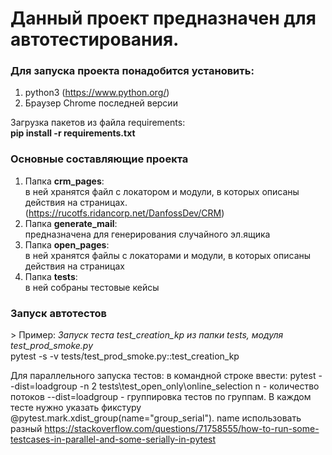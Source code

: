 <h1>Данный проект предназначен для автотестирования.</h1>

<h3>Для запуска проекта понадобится установить:</h3>

1. python3 (https://www.python.org/)
2. Браузер Chrome последней версии


Загрузка пакетов из файла requirements:<br>
<b>pip install -r requirements.txt</b> 

<h3>Основные составляющие проекта</h3>

1. Папка **crm_pages**: <br>в ней хранятся файл с локатором и модули, в которых описаны действия на
   страницах. <br>(https://rucotfs.ridancorp.net/DanfossDev/CRM)
2. Папка **generate_mail**: <br>предназначена для генерирования случайного эл.ящика
3. Папка **open_pages**: <br>в ней хранятся файлы с локаторами и модули, в которых описаны действия на страницах
4. Папка **tests**: <br>в ней собраны тестовые кейсы




<h3>Запуск автотестов</h3>>
Пример:
<i>Запуск теста test_creation_kp из папки tests, модуля test_prod_smoke.py</i> <br>
pytest -s -v tests/test_prod_smoke.py::test_creation_kp


Для параллельного запуска тестов:
в командной строке ввести: pytest --dist=loadgroup -n 2 tests\test_open_only\online_selection
n - количество потоков
--dist=loadgroup - группировка тестов по группам. 
В каждом тесте нужно указать фикстуру @pytest.mark.xdist_group(name="group_serial"). name использовать разный
https://stackoverflow.com/questions/71758555/how-to-run-some-testcases-in-parallel-and-some-serially-in-pytest
